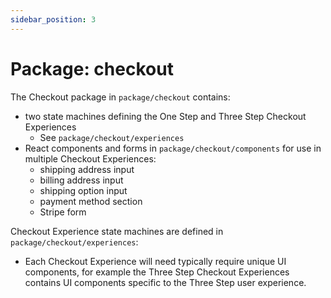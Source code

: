 ```yaml
---
sidebar_position: 3
---
```


# Package: checkout

The Checkout package in `package/checkout` contains:

- two state machines defining the One Step and Three Step Checkout Experiences
  - See `package/checkout/experiences`
- React components and forms in `package/checkout/components` for use in multiple Checkout Experiences:
  - shipping address input
  - billing address input
  - shipping option input
  - payment method section
  - Stripe form

Checkout Experience state machines are defined in `package/checkout/experiences`:
- Each Checkout Experience will need typically require unique UI components, for example the Three Step Checkout Experiences contains UI components specific to the Three Step user experience.
